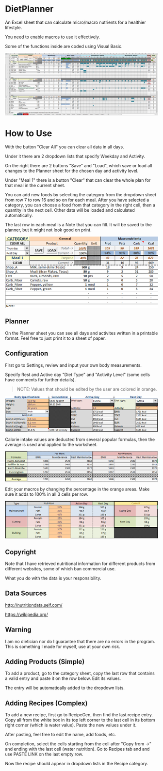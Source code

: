 # DietPlanner
An Excel sheet that can calculate micro/macro nutrients for a healthier lifestyle.

You need to enable macros to use it effectively.

Some of the functions inside are coded using Visual Basic.

![Showcase](images/Showcase.png)

# How to Use
With the button "Clear All" you can clear all data in all days.

Under it there are 2 dropdown lists that specify Weekday and Activity.

On the right there are 2 buttons "Save" and "Load", which save or load all changes to the Planner sheet for the chosen day and activity level.

Under "Meal 1" there is a button "Clear" that can clear the whole plan for that meal in the current sheet.

You can add new foods by selecting the category from the dropdown sheet from row 7 to row 16 and so on for each meal. After you have selected a category, you can choose a food from that category in the right cell, then a quantity in the next cell. Other data will be loaded and calculated automatically.

The last row in each meal is a Note that you can fill. It will be saved to the planner, but it might not look good on print.

![ShowcaseMini](images/ShowcaseMini.png)

## Planner
On the Planner sheet you can see all days and activites written in a printable format. Feel free to just print it to a sheet of paper.

## Configuration
First go to Settings, review and input your own body measurements.

Specify Rest and Active day "Diet Type" and "Activity Level" (some cells have comments for further details).

> NOTE: Values that should be edited by the user are colored in orange.

![Specs](images/Specs.png)

Calorie intake values are deducted from several popular formulas, then the average is used and applied to the worksheet.

![Formulas](images/Formulas.png)

Edit your macros by changing the percentage in the orange areas. Make sure it adds to 100% in all 3 cells per row.

![Macros](images/Macros.png)

## Copyright
Note that I have retrieved nutritional information for different products from different websites, some of which ban commercial use. 

What you do with the data is your responsibility.
## Data Sources
http://nutritiondata.self.com/

https://wikipedia.org/
## Warning
I am no dietician nor do I guarantee that there are no errors in the program. This is something I made for myself, use at your own risk.

## Adding Products (Simple)
To add a product, go to the category sheet, copy the last row that contains a valid entry and paste it on the row below. Edit its values.

The entry will be automatically added to the dropdown lists.

## Adding Recipes (Complex)
To add a new recipe, first go to RecipeGen, then find the last recipe entry. Copy all from the white box in its top left corner to the last cell in its bottom right corner (which is water value). Paste the new values under it.

After pasting, feel free to edit the name, add foods, etc.

On completion, select the cells starting from the cell after "Copy from ->" and ending with the last cell (water nutrition). Go to Recipes tab and and use PASTE LINK on the last empty row.

Now the recipe should appear in dropdown lists in the Recipe category.
